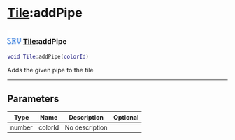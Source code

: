 # [Tile](../tile/README.md):addPipe

### <img src="../../.gitbook/assets/server.png" width="32" height="32" /> [Tile](../tile/README.md):addPipe

```lua
void Tile:addPipe(colorId)
```

Adds the given pipe to the tile<br>

-----------------
## Parameters

| Type   | Name | Description | Optional |
| ------ | ---- | ----------- | -------: |
| number | colorId | No description |   |
